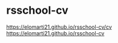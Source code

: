 # rsschool-cv

https://elomarti21.github.io/rsschool-cv/cv
https://elomarti21.github.io/rsschool-cv
